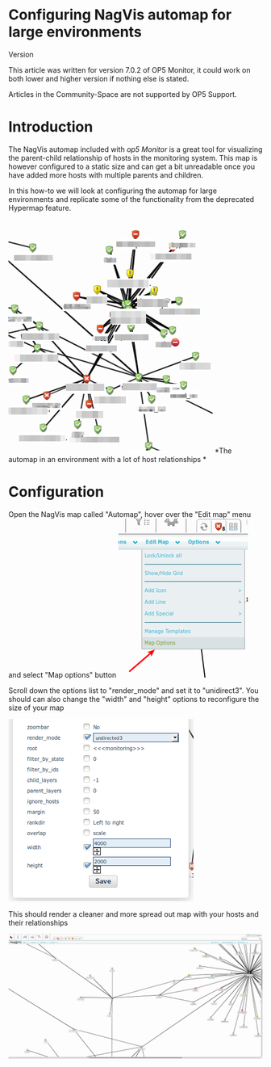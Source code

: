 # Configuring NagVis automap for large environments

Version

This article was written for version 7.0.2 of OP5 Monitor, it could work on both lower and higher version if nothing else is stated.

Articles in the Community-Space are not supported by OP5 Support.

# Introduction

The NagVis automap included with *op5 Monitor* is a great tool for visualizing the parent-child relationship of hosts in the monitoring system.
This map is however configured to a static size and can get a bit unreadable once you have added more hosts with multiple parents and children.

In this how-to we will look at configuring the automap for large environments and replicate some of the functionality from the deprecated Hypermap feature.

![](attachments/12190102/12386378.png)
*The automap in an environment with a lot of host relationships
*

# Configuration

Open the NagVis map called "Automap", hover over the "Edit map" menu and select "Map options" button
![](attachments/12190102/12386379.png)

Scroll down the options list to "render\_mode" and set it to "unidirect3".
You should can also change the "width" and "height" options to reconfigure the size of your map

![](attachments/12190102/12386380.png)

This should render a cleaner and more spread out map with your hosts and their relationships

![](attachments/12190102/12386381.png)
